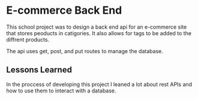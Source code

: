 
# E-commerce Back End

This school project was to design a back end api for an e-commerce site that stores peoducts in catigories. It also allows for tags to be added to the diffrent products.

The api uses get, post, and put routes to manage the database.


## Lessons Learned

In the proccess of developing this project I leaned a lot about rest APIs and how to use them to interact with a database.  
